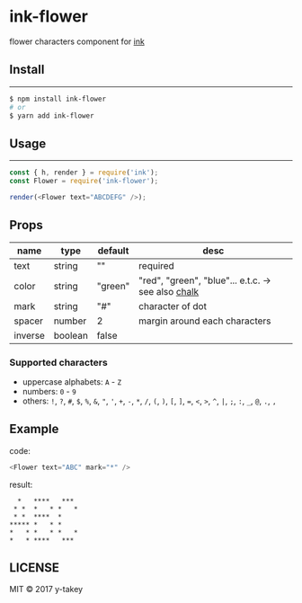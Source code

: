 # ink-flower

flower characters component for [ink](https://github.com/vadimdemedes/ink)


## Install
---

```bash
$ npm install ink-flower
# or
$ yarn add ink-flower
```

## Usage
---

```js
const { h, render } = require('ink');
const Flower = require('ink-flower');

render(<Flower text="ABCDEFG" />);
```

## Props

name | type | default | desc
---- | ---- | ---- | ----
text | string | "" | required
color | string | "green" | "red", "green", "blue"... e.t.c. -> see also [chalk](https://github.com/chalk/chalk)
mark | string | "#" | character of dot
spacer | number | 2 | margin around each characters
inverse | boolean | false |

### Supported characters

* uppercase alphabets: `A` - `Z`
* numbers: `0` - `9`
* others: `!`,  `?`, `#`, `$`,  `%`, `&`, `"`, `'`, `+`, `-`, `*`, `/`, `(`, `)`, `[`, `]`, `=`, `<`, `>`, `^`, `|`, `;`, `:`, `_`,  `@`, `.`, `,`


## Example

code:

```js
<Flower text="ABC" mark="*" />
```

result:
```
  *   ****   ***
 * *  *   * *   *
 * *  ****  *    
***** *   * *    
*   * *   * *   *
*   * ****   ***
```

LICENSE
---

MIT © 2017 y-takey
